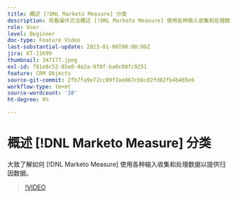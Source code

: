 ```yaml
---
title: 概述 [!DNL Marketo Measure] 分类
description: 观看操作方法概述 [!DNL Marketo Measure] 使用各种输入收集和处理数据以提供归因数据。
role: User
level: Beginner
doc-type: Feature Video
last-substantial-update: 2023-01-06T00:00:00Z
jira: KT-11699
thumbnail: 347177.jpeg
exl-id: f81e8c52-85e0-4e2a-8f0f-ba0c00fc9251
feature: CRM Objects
source-git-commit: 2fb7fa9e72cc89f3ae867cbbc02fd62fb4b485e6
workflow-type: tm+mt
source-wordcount: '38'
ht-degree: 0%

---
```


# 概述 [!DNL Marketo Measure] 分类

大致了解如何 [!DNL Marketo Measure] 使用各种输入收集和处理数据以提供归因数据。

>[!VIDEO](https://video.tv.adobe.com/v/347177/?quality=12&learn=on)
